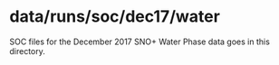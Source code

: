 data/runs/soc/dec17/water
==========

SOC files for the December 2017 SNO+ Water Phase data goes in this directory.
